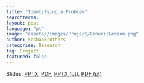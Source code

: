 ```yaml
---
title: "Identifying a Problem"
searchterms: 
layout: post
language: "pt"
image: "assets//images/Project/GenericLesson.png"
author: SeshanBrothers
categories: Research
tag: Project
featured: false
---
```


Slides:
 <a href="/translations/en-us/Project/Identify.pptx">PPTX</a>,
 <a href="/translations/en-us/Project/Identify.pdf">PDF</a>,
 <a href="/translations/pt-br/IdentificacaodoProblema.pptx">PPTX (pt)</a>,
  <a href="/translations/pt-br/IdentificacaodoProblema.pdf">PDF (pt)</a>
 
